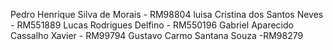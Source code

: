 Pedro Henrique Silva de Morais - RM98804
luisa Cristina dos Santos Neves - RM551889
Lucas Rodrigues Delfino - RM550196
Gabriel Aparecido Cassalho Xavier - RM99794
Gustavo Carmo Santana Souza -RM98279
